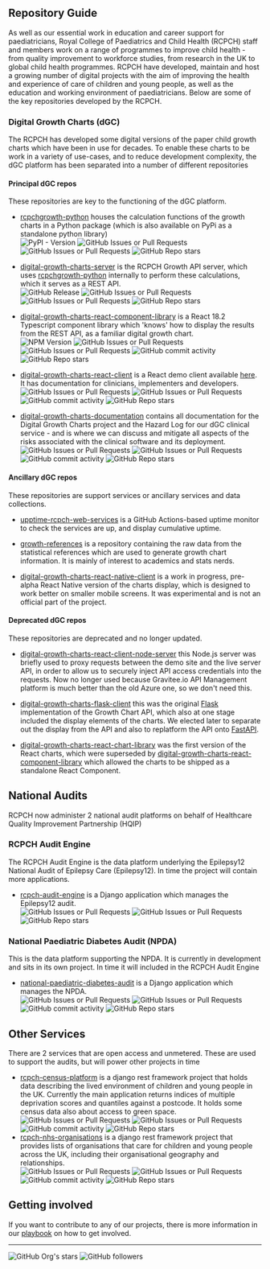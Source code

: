 ## Repository Guide

As well as our essential work in education and career support for paediatricians, Royal College of Paediatrics and Child Health (RCPCH) staff and members work on a range of programmes to improve child health - from quality improvement to workforce studies, from research in the UK to global child health programmes. RCPCH have developed, maintain and host a growing number of digital projects with the aim of improving the health and experience of care of children and young people, as well as the education and working environment of paediatricians. Below are some of the key repositories developed by the RCPCH.

### Digital Growth Charts (dGC)

The RCPCH has developed some digital versions of the paper child growth charts which have been in use for decades. To enable these charts to be work in a variety of use-cases, and to reduce development complexity, the dGC platform has been separated into a number of different repositories

#### Principal dGC repos

These repositories are key to the functioning of the dGC platform.

* [rcpchgrowth-python](https://github.com/rcpch/rcpchgrowth-python) houses the calculation functions of the growth charts in a Python package (which is also available on PyPi as a standalone python library)<br/>
  ![PyPI - Version](https://img.shields.io/pypi/v/rcpchgrowth?style=flat-square&labelColor=%2311a7f2&color=%230d0d58)
  ![GitHub Issues or Pull Requests](https://img.shields.io/github/issues/rcpch/rcpchgrowth-python?style=flat-square&labelColor=%2311a7f2&color=%230d0d58)
  ![GitHub Issues or Pull Requests](https://img.shields.io/github/issues-pr/rcpch/rcpchgrowth-python?style=flat-square&labelColor=%2311a7f2&color=%230d0d58)
  ![GitHub Repo stars](https://img.shields.io/github/stars/RCPCH/rcpchgrowth-python?style=flat-square&labelColor=%2311a7f2&color=%230d0d58)


* [digital-growth-charts-server](https://github.com/rcpch/digital-growth-charts-server) is the RCPCH Growth API server, which uses [rcpchgrowth-python](https://github.com/rcpch/rcpchgrowth-python) internally to perform these calculations, which it serves as a REST API.<br/>
![GitHub Release](https://img.shields.io/github/v/release/rcpch/digital-growth-charts-server?style=flat-square&labelColor=%2311a7f2&color=%230d0d58)
![GitHub Issues or Pull Requests](https://img.shields.io/github/issues/rcpch/digital-growth-charts-server?style=flat-square&labelColor=%2311a7f2&color=%230d0d58)
![GitHub Issues or Pull Requests](https://img.shields.io/github/issues-pr/rcpch/digital-growth-charts-server?style=flat-square&labelColor=%2311a7f2&color=%230d0d58)
![GitHub Repo stars](https://img.shields.io/github/stars/RCPCH/digital-growth-charts-server?style=flat-square&labelColor=%2311a7f2&color=%230d0d58)


* [digital-growth-charts-react-component-library](https://github.com/rcpch/digital-growth-charts-react-component-library) is a React 18.2 Typescript component library which 'knows' how to display the results from the REST API, as a familiar digital growth chart.<br/>
![NPM Version](https://img.shields.io/npm/v/%40rcpch%2Fdigital-growth-charts-react-component-library?style=flat-square&labelColor=%2311a7f2&color=%230d0d58)
![GitHub Issues or Pull Requests](https://img.shields.io/github/issues/rcpch/digital-growth-charts-react-component-library?style=flat-square&labelColor=%2311a7f2&color=%230d0d58)
![GitHub Issues or Pull Requests](https://img.shields.io/github/issues-pr/rcpch/digital-growth-charts-react-component-library?style=flat-square&labelColor=%2311a7f2&color=%230d0d58)
![GitHub commit activity](https://img.shields.io/github/commit-activity/m/rcpch/digital-growth-charts-react-component-library?style=flat-square&labelColor=%2311a7f2&color=%230d0d58)
![GitHub Repo stars](https://img.shields.io/github/stars/RCPCH/digital-growth-charts-react-component-library?style=flat-square&labelColor=%2311a7f2&color=%230d0d58)

* [digital-growth-charts-react-client](https://github.com/rcpch/digital-growth-charts-react-client) is a React demo client available [here](https://growth.rcpch.ac.uk). It has documentation for clinicians, implementers and developers.<br/>
![GitHub Issues or Pull Requests](https://img.shields.io/github/issues/rcpch/digital-growth-charts-react-client?style=flat-square&labelColor=%2311a7f2&color=%230d0d58)
![GitHub Issues or Pull Requests](https://img.shields.io/github/issues-pr/rcpch/digital-growth-charts-react-client?style=flat-square&labelColor=%2311a7f2&color=%230d0d58)
![GitHub commit activity](https://img.shields.io/github/commit-activity/m/rcpch/digital-growth-charts-react-client?style=flat-square&labelColor=%2311a7f2&color=%230d0d58)
![GitHub Repo stars](https://img.shields.io/github/stars/RCPCH/digital-growth-charts-react-client?style=flat-square&labelColor=%2311a7f2&color=%230d0d58)


* [digital-growth-charts-documentation](https://github.com/rcpch/digital-growth-charts-documentation) contains all documentation for the Digital Growth Charts project and the Hazard Log for our dGC clinical service - and is where we can discuss and mitigate all aspects of the risks associated with the clinical software and its deployment.  
  ![GitHub Issues or Pull Requests](https://img.shields.io/github/issues/rcpch/digital-growth-charts-documentation?style=flat-square&labelColor=%2311a7f2&color=%230d0d58)
  ![GitHub Issues or Pull Requests](https://img.shields.io/github/issues-pr/rcpch/digital-growth-charts-documentation?style=flat-square&labelColor=%2311a7f2&color=%230d0d58)
  ![GitHub commit activity](https://img.shields.io/github/commit-activity/m/rcpch/digital-growth-charts-documentation?style=flat-square&labelColor=%2311a7f2&color=%230d0d58)
  ![GitHub Repo stars](https://img.shields.io/github/stars/RCPCH/digital-growth-charts-documentation?style=flat-square&labelColor=%2311a7f2&color=%230d0d58)


#### Ancillary dGC repos

These repositories are support services or ancillary services and data collections.

* [upptime-rcpch-web-services](https://github.com/rcpch/upptime-rcpch-web-services) is a GitHub Actions-based uptime monitor to check the services are up, and display cumulative uptime.

* [growth-references](https://github.com/rcpch/growth-references) is a repository containing the raw data from the statistical references which are used to generate growth chart information. It is mainly of interest to academics and stats nerds.

* [digital-growth-charts-react-native-client](https://github.com/rcpch/digital-growth-charts-react-native-client) is a work in progress, pre-alpha React Native version of the charts display, which is designed to work better on smaller mobile screens. It was experimental and is not an official part of the project.


#### Deprecated dGC repos

These repositories are deprecated and no longer updated.

* [digital-growth-charts-react-client-node-server](https://github.com/rcpch/digital-growth-charts-react-client-node-server) this Node.js server was briefly used to proxy requests between the demo site and the live server API, in order to allow us to securely inject API access credentials into the requests. Now no longer used because Gravitee.io API Management platform is much better than the old Azure one, so we don't need this.

* [digital-growth-charts-flask-client](https://github.com/rcpch/digital-growth-charts-flask-client) this was the original [Flask](https://flask.palletsprojects.com/) implementation of the Growth Chart API, which also at one stage included the display elements of the charts. We elected later to separate out the display from the API and also to replatform the API onto [FastAPI](https://fastapi.tiangolo.com/).

* [digital-growth-charts-react-chart-library](https://github.com/rcpch/digital-growth-charts-react-chart-library) was the first version of the React charts, which were superseded by [digital-growth-charts-react-component-library](https://github.com/rcpch/digital-growth-charts-react-component-library) which allowed the charts to be shipped as a standalone React Component.

## National Audits

RCPCH now administer 2 national audit platforms on behalf of Healthcare Quality Improvement Partnership (HQIP)

### RCPCH Audit Engine

The RCPCH Audit Engine is the data platform underlying the Epilepsy12 National Audit of Epilepsy Care (Epilepsy12). In time the project will contain more applications.

* [rcpch-audit-engine](https://github.com/rcpch/rcpch-audit-engine) is a Django application which manages the Epilepsy12 audit.<br/>
![GitHub Issues or Pull Requests](https://img.shields.io/github/issues/rcpch/rcpch-audit-engine?style=flat-square&labelColor=%2311a7f2&color=%230d0d58)
![GitHub Issues or Pull Requests](https://img.shields.io/github/issues-pr/rcpch/rcpch-audit-engine?style=flat-square&labelColor=%2311a7f2&color=%230d0d58)
![GitHub Repo stars](https://img.shields.io/github/stars/RCPCH/rcpch-audit-engine?style=flat-square&labelColor=%2311a7f2&color=%230d0d58)

### National Paediatric Diabetes Audit (NPDA)

This is the data platform supporting the NPDA. It is currently in development and sits in its own project. In time it will included in the RCPCH Audit Engine

* [national-paediatric-diabetes-audit](https://github.com/rcpch/national-paediatric-diabetes-audit) is a Django application which manages the NPDA.<br/>
![GitHub Issues or Pull Requests](https://img.shields.io/github/issues/rcpch/national-paediatric-diabetes-audit?style=flat-square&labelColor=%2311a7f2&color=%230d0d58)
![GitHub Issues or Pull Requests](https://img.shields.io/github/issues-pr/rcpch/national-paediatric-diabetes-audit?style=flat-square&labelColor=%2311a7f2&color=%230d0d58)
![GitHub commit activity](https://img.shields.io/github/commit-activity/m/rcpch/national-paediatric-diabetes-audit?style=flat-square&labelColor=%2311a7f2&color=%230d0d58)
![GitHub Repo stars](https://img.shields.io/github/stars/RCPCH/national-paediatric-diabetes-audit?style=flat-square&labelColor=%2311a7f2&color=%230d0d58)

## Other Services

There are 2 services that are open access and unmetered. These are used to support the audits, but will power other projects in time

* [rcpch-census-platform](https://github.com/rcpch/rcpch-census-platform) is a django rest framework project that holds data describing the lived environment of children and young people in the UK. Currently the main application returns indices of multiple deprivation scores and quantiles against a postcode. It holds some census data also about access to green space.<br/>
![GitHub Issues or Pull Requests](https://img.shields.io/github/issues/rcpch/rcpch-census-platform?style=flat-square&labelColor=%2311a7f2&color=%230d0d58)
![GitHub Issues or Pull Requests](https://img.shields.io/github/issues-pr/rcpch/rcpch-census-platform?style=flat-square&labelColor=%2311a7f2&color=%230d0d58)
![GitHub commit activity](https://img.shields.io/github/commit-activity/m/rcpch/rcpch-census-platform?style=flat-square&labelColor=%2311a7f2&color=%230d0d58)
![GitHub Repo stars](https://img.shields.io/github/stars/RCPCH/rcpch-census-platform?style=flat-square&labelColor=%2311a7f2&color=%230d0d58)
* [rcpch-nhs-organisations](https://github.com/rcpch/rcpch-nhs-organisations) is a django rest framework project that provides lists of organisations that care for children and young people across the UK, including their organisational geography and relationships.<br/>
![GitHub Issues or Pull Requests](https://img.shields.io/github/issues/rcpch/rcpch-nhs-organisations?style=flat-square&labelColor=%2311a7f2&color=%230d0d58)
![GitHub Issues or Pull Requests](https://img.shields.io/github/issues-pr/rcpch/rcpch-nhs-organisations?style=flat-square&labelColor=%2311a7f2&color=%230d0d58)
![GitHub commit activity](https://img.shields.io/github/commit-activity/m/rcpch/rcpch-nhs-organisations?style=flat-square&labelColor=%2311a7f2&color=%230d0d58)
![GitHub Repo stars](https://img.shields.io/github/stars/RCPCH/rcpch-nhs-organisations?style=flat-square&labelColor=%2311a7f2&color=%230d0d58)

## Getting involved

If you want to contribute to any of our projects, there is more information in our [playbook](https://playbook.rcpch.tech/) on how to get involved.

---

![GitHub Org's stars](https://img.shields.io/github/stars/rcpch?style=for-the-badge&labelColor=%2311a7f2&color=%230d0d58)
![GitHub followers](https://img.shields.io/github/followers/rcpch?style=for-the-badge&labelColor=%2311a7f2&color=%230d0d58)






